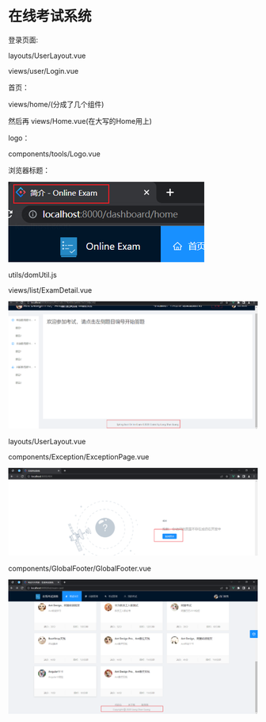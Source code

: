 # 在线考试系统

登录页面:

layouts/UserLayout.vue

views/user/Login.vue



首页：

views/home/(分成了几个组件)

然后再 views/Home.vue(在大写的Home用上)



logo：

components/tools/Logo.vue



浏览器标题：

![image-20230511114936100](assets/image-20230511114936100.png)

utils/domUtil.js



views/list/ExamDetail.vue

![image-20230513174053886](assets/image-20230513174053886.png)



layouts/UserLayout.vue



components/Exception/ExceptionPage.vue

![image-20230513183048399](assets/image-20230513183048399.png)





components/GlobalFooter/GlobalFooter.vue

![image-20230513183305707](assets/image-20230513183305707.png)








